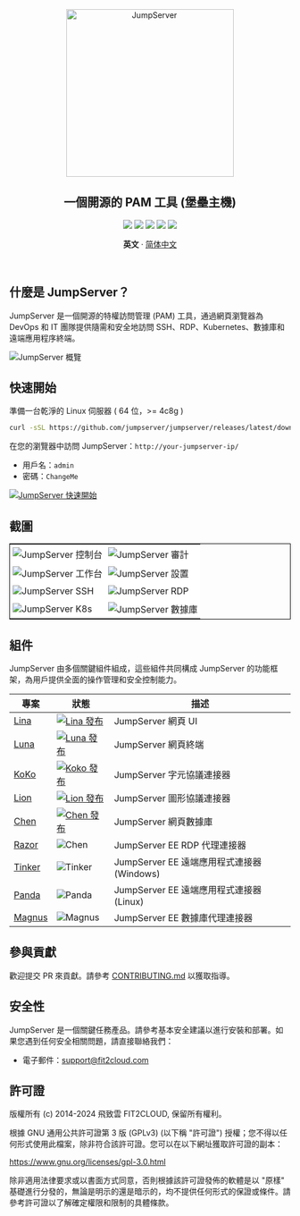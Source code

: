 <div align="center">
  <a name="readme-top"></a>
  <a href="https://jumpserver.org/index-en.html"><img src="https://download.jumpserver.org/images/jumpserver-logo.svg" alt="JumpServer" width="300" /></a>
  
## 一個開源的 PAM 工具 (堡壘主機)

[![][license-shield]][license-link]
[![][discord-shield]][discord-link]
[![][docker-shield]][docker-link]
[![][github-release-shield]][github-release-link]
[![][github-stars-shield]][github-stars-link]

**英文** · [简体中文](./README.zh-CN.md)
</div>
<br/>

## 什麼是 JumpServer？

JumpServer 是一個開源的特權訪問管理 (PAM) 工具，通過網頁瀏覽器為 DevOps 和 IT 團隊提供隨需和安全地訪問 SSH、RDP、Kubernetes、數據庫和遠端應用程序終端。

![JumpServer 概覽](https://github.com/jumpserver/jumpserver/assets/32935519/35a371cb-8590-40ed-88ec-f351f8cf9045)

## 快速開始

準備一台乾淨的 Linux 伺服器 ( 64 位，>= 4c8g )

```sh
curl -sSL https://github.com/jumpserver/jumpserver/releases/latest/download/quick_start.sh | bash
```

在您的瀏覽器中訪問 JumpServer：`http://your-jumpserver-ip/`
- 用戶名：`admin`
- 密碼：`ChangeMe`

[![JumpServer 快速開始](https://github.com/user-attachments/assets/0f32f52b-9935-485e-8534-336c63389612)](https://www.youtube.com/watch?v=UlGYRbKrpgY "JumpServer 快速開始")

## 截圖

<table style="border-collapse: collapse; border: 1px solid black;">
  <tr>
    <td style="padding: 5px;background-color:#fff;"><img src= "https://github.com/jumpserver/jumpserver/assets/32935519/99fabe5b-0475-4a53-9116-4c370a1426c4" alt="JumpServer 控制台"   /></td>
    <td style="padding: 5px;background-color:#fff;"><img src= "https://github.com/jumpserver/jumpserver/assets/32935519/a424d731-1c70-4108-a7d8-5bbf387dda9a" alt="JumpServer 審計"   /></td>
  </tr>

  <tr>
    <td style="padding: 5px;background-color:#fff;"><img src= "https://github.com/jumpserver/jumpserver/assets/32935519/393d2c27-a2d0-4dea-882d-00ed509e00c9" alt="JumpServer 工作台"   /></td>
    <td style="padding: 5px;background-color:#fff;"><img src= "https://github.com/jumpserver/jumpserver/assets/32935519/3a2611cd-8902-49b8-b82b-2a6dac851f3e" alt="JumpServer 設置"   /></td>
  </tr>

  <tr>
    <td style="padding: 5px;background-color:#fff;"><img src= "https://github.com/jumpserver/jumpserver/assets/32935519/1e236093-31f7-4563-8eb1-e36d865f1568" alt="JumpServer SSH"   /></td>
    <td style="padding: 5px;background-color:#fff;"><img src= "https://github.com/jumpserver/jumpserver/assets/32935519/69373a82-f7ab-41e8-b763-bbad2ba52167" alt="JumpServer RDP"   /></td>
  </tr>
  <tr>
    <td style="padding: 5px;background-color:#fff;"><img src= "https://github.com/jumpserver/jumpserver/assets/32935519/5bed98c6-cbe8-4073-9597-d53c69dc3957" alt="JumpServer K8s"   /></td>
    <td style="padding: 5px;background-color:#fff;"><img src= "https://github.com/jumpserver/jumpserver/assets/32935519/b80ad654-548f-42bc-ba3d-c1cfdf1b46d6" alt="JumpServer 數據庫"   /></td>
  </tr>
</table>

## 組件

JumpServer 由多個關鍵組件組成，這些組件共同構成 JumpServer 的功能框架，為用戶提供全面的操作管理和安全控制能力。

| 專案                                                  | 狀態                                                                                                                                                                 | 描述                                                                                                   |
|--------------------------------------------------------|------------------------------------------------------------------------------------------------------------------------------------------------------------------------|--------------------------------------------------------------------------------------------------------|
| [Lina](https://github.com/jumpserver/lina)             | <a href="https://github.com/jumpserver/lina/releases"><img alt="Lina 發布" src="https://img.shields.io/github/release/jumpserver/lina.svg" /></a>                   | JumpServer 網頁 UI                                                                                     |
| [Luna](https://github.com/jumpserver/luna)             | <a href="https://github.com/jumpserver/luna/releases"><img alt="Luna 發布" src="https://img.shields.io/github/release/jumpserver/luna.svg" /></a>                   | JumpServer 網頁終端                                                                                   |
| [KoKo](https://github.com/jumpserver/koko)             | <a href="https://github.com/jumpserver/koko/releases"><img alt="Koko 發布" src="https://img.shields.io/github/release/jumpserver/koko.svg" /></a>                   | JumpServer 字元協議連接器                                                                             |
| [Lion](https://github.com/jumpserver/lion)             | <a href="https://github.com/jumpserver/lion/releases"><img alt="Lion 發布" src="https://img.shields.io/github/release/jumpserver/lion.svg" /></a>                   | JumpServer 圖形協議連接器                                                                             |
| [Chen](https://github.com/jumpserver/chen)             | <a href="https://github.com/jumpserver/chen/releases"><img alt="Chen 發布" src="https://img.shields.io/github/release/jumpserver/chen.svg" />                       | JumpServer 網頁數據庫                                                                                 |  
| [Razor](https://github.com/jumpserver/razor)           | <img alt="Chen" src="https://img.shields.io/badge/release-private-red" />                                                                                              | JumpServer EE RDP 代理連接器                                                                           |
| [Tinker](https://github.com/jumpserver/tinker)         | <img alt="Tinker" src="https://img.shields.io/badge/release-private-red" />                                                                                            | JumpServer EE 遠端應用程式連接器 (Windows)                                                              |
| [Panda](https://github.com/jumpserver/Panda)           | <img alt="Panda" src="https://img.shields.io/badge/release-private-red" />                                                                                             | JumpServer EE 遠端應用程式連接器 (Linux)                                                                |
| [Magnus](https://github.com/jumpserver/magnus)         | <img alt="Magnus" src="https://img.shields.io/badge/release-private-red" />                                                                                            | JumpServer EE 數據庫代理連接器                                                                         |

## 參與貢獻

歡迎提交 PR 來貢獻。請參考 [CONTRIBUTING.md][contributing-link] 以獲取指導。

## 安全性

JumpServer 是一個關鍵任務產品。請參考基本安全建議以進行安裝和部署。如果您遇到任何安全相關問題，請直接聯絡我們：

- 電子郵件：support@fit2cloud.com

## 許可證

版權所有 (c) 2014-2024 飛致雲 FIT2CLOUD, 保留所有權利。

根據 GNU 通用公共許可證第 3 版 (GPLv3) (以下稱 "許可證") 授權；您不得以任何形式使用此檔案，除非符合該許可證。您可以在以下網址獲取許可證的副本：

https://www.gnu.org/licenses/gpl-3.0.html

除非適用法律要求或以書面方式同意，否則根據該許可證發佈的軟體是以 "原樣" 基礎進行分發的，無論是明示的還是暗示的，均不提供任何形式的保證或條件。請參考許可證以了解確定權限和限制的具體條款。

<!-- JumpServer official link -->
[docs-link]: https://jumpserver.com/docs
[discord-link]: https://discord.com/invite/W6vYXmAQG2
[contributing-link]: https://github.com/jumpserver/jumpserver/blob/dev/CONTRIBUTING.md

<!-- JumpServer Other link-->
[license-link]: https://www.gnu.org/licenses/gpl-3.0.html
[docker-link]: https://hub.docker.com/u/jumpserver
[github-release-link]: https://github.com/jumpserver/jumpserver/releases/latest
[github-stars-link]: https://github.com/jumpserver/jumpserver
[github-issues-link]: https://github.com/jumpserver/jumpserver/issues

<!-- Shield link-->
[github-release-shield]: https://img.shields.io/github/v/release/jumpserver/jumpserver
[github-stars-shield]: https://img.shields.io/github/stars/jumpserver/jumpserver?color=%231890FF&style=flat-square
[docker-shield]: https://img.shields.io/docker/pulls/jumpserver/jms_all.svg
[license-shield]: https://img.shields.io/github/license/jumpserver/jumpserver
[discord-shield]: https://img.shields.io/discord/1194233267294052363?style=flat&logo=discord&logoColor=%23f5f5f5&labelColor=%235462eb&color=%235462eb

<!-- Image link -->